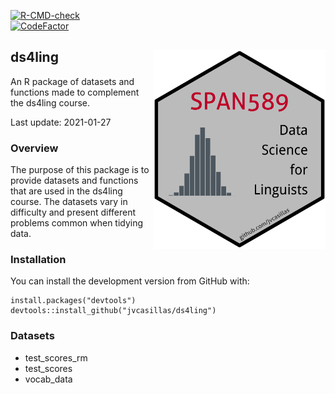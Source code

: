 
<!-- badges: start -->

[![R-CMD-check](https://github.com/jvcasillas/ds4ling/workflows/R-CMD-check/badge.svg)](https://github.com/jvcasillas/ds4ling/actions)  
[![CodeFactor](https://www.codefactor.io/repository/github/jvcasillas/ds4ling/badge)](https://www.codefactor.io/repository/github/jvcasillas/ds4ling)
<!-- badges: end -->

## ds4ling <img src='https://raw.githubusercontent.com/jvcasillas/hex_stickers/master/stickers/ds4ling.png' align='right' width='275px'/>

An R package of datasets and functions made to complement the ds4ling
course.

Last update: 2021-01-27

### Overview

The purpose of this package is to provide datasets and functions that
are used in the ds4ling course. The datasets vary in difficulty and
present different problems common when tidying data.

### Installation

You can install the development version from GitHub with:

    install.packages("devtools")
    devtools::install_github("jvcasillas/ds4ling")

### Datasets

-   test\_scores\_rm
-   test\_scores
-   vocab\_data
